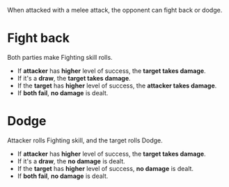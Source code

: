 <!-- TITLE: Melee -->
<!-- SUBTITLE: When shit get's gritty -->

When attacked with a melee attack, the opponent can fight back or dodge.
# Fight back
Both parties make Fighting skill rolls.
* If **attacker** has **higher** level of success, the **target takes damage**.
* If it's a **draw**, the **target takes damage**.
* If the **target** has **higher** level of success, the **attacker takes damage**.
* If **both fail**, **no damage** is dealt.
# Dodge
Attacker rolls Fighting skill, and the target rolls Dodge.
* If **attacker** has **higher** level of success, the **target takes damage**.
* If it's a **draw**, the **no damage** is dealt.
* If the **target** has **higher** level of success, **no damage** is dealt.
* If **both fail**, **no damage** is dealt.